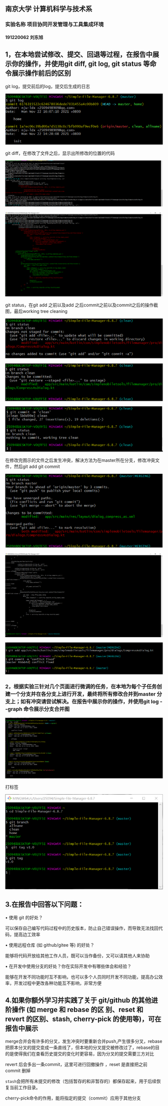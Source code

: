 ## 南京大学 计算机科学与技术系

### 实验名称 项目协同开发管理与工具集成环境

#### 191220062 刘东旭

## 1，在本地尝试修改、提交、回退等过程，在报告中展示你的操作，并使用git diff, git log, git status 等命令展示操作前后的区别

git log，提交前后的log，提交后生成的日志

![image-20211122173248895](ref/image-20211122173248895.png)

git diff，在修改了文件之后，显示出所修改的位置的代码

![image-20211122173825421](ref/image-20211122173825421.png)

![image-20211122173722353](ref/image-20211122173722353.png)

git status，在git add 之前以及add 之后commit之前以及commit之后的操作截图，最后working tree cleaning

![image-20211122173925915](ref/image-20211122173925915.png)

![image-20211122173948203](ref/image-20211122173948203.png)

![image-20211122174015899](ref/image-20211122174015899.png)

在修改完图示的文件之后发生冲突，解决方法为在master所在分支，修改冲突文件，然后git add git commit

![image-20211122174909611](ref/image-20211122174909611.png)

![image-20211122174959372](ref/image-20211122174959372.png)

![image-20211122175114943](ref/image-20211122175114943.png)

### 2，根据实验三针对几个页面进行微调的任务，在本地为每个子任务创建一个分支并在各分支上进行开发，最终将所有修改合并到master 分支上；如有冲突请尝试解决。在报告中展示你的操作，并使用git log --graph 命令展示分支合并图

![image-20211122175144423](ref/image-20211122175144423.png)



打标签

![image-20211122184501398](ref/image-20211122184501398.png)

## 3.在报告中回答以下问题：

• 使用 git 的好处？

可以保存自己编写代码过程中的历史版本，防止自己错误操作，而导致无法找回代码，提高边工效率

 • 使用远程仓库 (如 github/gitee 等) 的好处？

能够将代码开放给其他工作人员，既可以当作备份，又可以请其他人来协助

 • 在开发中使用分支的好处？你在实际开发中有哪些体会和经验？

能够在开发不同功能时互不影响，也可以多个人员同时开发不同功能，提高办公效率，开发过程中更改各种功能互不影响，非常方便

## 4.如果你额外学习并实践了关于 git/github 的其他进阶操作 (如 merge 和 rebase 的区 别、reset 和 revert 的区别、stash, cherry-pick 的使用等)，可在报告中展示

merge合并会有许多的分叉，发生冲突时要重新合并push,产生很多分叉，rebase把原本分叉的提交变成一条直线了，但本地的分叉提交被修改过了，rebase的目的是使得我们在查看历史提交的变化时更容易，因为分叉的提交需要三方对比

 revert 后会多出一条commit，这里可进行回撤操作 ，reset 是直接把之前 commit 删掉

`stash`会把所有未提交的修改（包括暂存的和非暂存的）都保存起来，用于后续恢复当前工作目录。

cherry-pick命令的作用，能将指定的提交（commit）应用于其他分支
